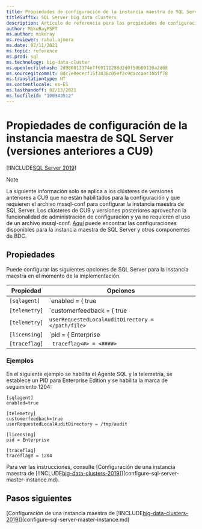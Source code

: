 ```yaml
---
title: Propiedades de configuración de la instancia maestra de SQL Server
titleSuffix: SQL Server big data clusters
description: Artículo de referencia para las propiedades de configuración de la instancia maestra de SQL Server.
author: MikeRayMSFT
ms.author: mikeray
ms.reviewer: rahul.ajmera
ms.date: 02/11/2021
ms.topic: reference
ms.prod: sql
ms.technology: big-data-cluster
ms.openlocfilehash: 2d986013374e7f69111288d2d0f50b09130a2d68
ms.sourcegitcommit: 8dc7e0ececf15f3438c05ef2c9daccaac1bbff78
ms.translationtype: HT
ms.contentlocale: es-ES
ms.lasthandoff: 02/13/2021
ms.locfileid: "100343512"
---
```

# <a name="sql-server-master-instance-configuration-properties----pre-cu9-release"></a>Propiedades de configuración de la instancia maestra de SQL Server (versiones anteriores a CU9)

[!INCLUDE[SQL Server 2019](../includes/applies-to-version/sqlserver2019.md)]
> [!NOTE]
> La siguiente información solo se aplica a los clústeres de versiones anteriores a CU9 que no están habilitados para la configuración y que requieren el archivo mssql-conf para configurar la instancia maestra de SQL Server. Los clústeres de CU9 y versiones posteriores aprovechan la funcionalidad de administración de configuración y ya no requieren el uso de un archivo mssql-conf. [Aquí](reference-config-bdc-overview.md) puede encontrar las configuraciones disponibles para la instancia maestra de SQL Server y otros componentes de BDC.

## <a name="properties"></a>Propiedades

Puede configurar las siguientes opciones de SQL Server para la instancia maestra en el momento de la implementación.

|Propiedad|Opciones|
| --- | --- |
|`[sqlagent]`|`enabled = { true | false }` |
|`[telemetry]`|`customerfeedback = { true | false }` |
|`[telemetry]`|`userRequestedLocalAuditDirectory = </path/file>`|
|`[licensing]`| `pid = { Enterprise | Developer }`|
|`[traceflag]`|` traceflag<#> = <####>`|

### <a name="examples"></a>Ejemplos

En el siguiente ejemplo se habilita el Agente SQL y la telemetría, se establece un PID para Enterprise Edition y se habilita la marca de seguimiento 1204:

```
[sqlagent]
enabled=true

[telemetry]
customerfeedback=true
userRequestedLocalAuditDirectory = /tmp/audit

[licensing]
pid = Enterprise

[traceflag]
traceflag0 = 1204
```

Para ver las instrucciones, consulte [Configuración de una instancia maestra de [!INCLUDE[big-data-clusters-2019](../includes/ssbigdataclusters-ss-nover.md)]](configure-sql-server-master-instance.md).

## <a name="next-steps"></a>Pasos siguientes

[Configuración de una instancia maestra de [!INCLUDE[big-data-clusters-2019](../includes/ssbigdataclusters-ss-nover.md)]](configure-sql-server-master-instance.md)

